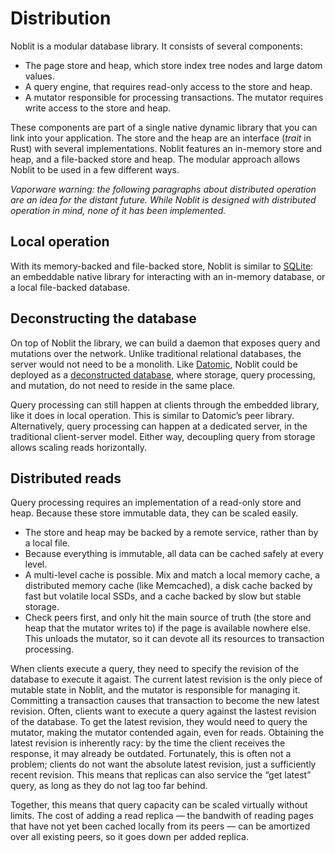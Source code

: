 # Distribution

Noblit is a modular database library. It consists of several components:

 * The page store and heap, which store index tree nodes and large datom values.
 * A query engine, that requires read-only access to the store and heap.
 * A mutator responsible for processing transactions. The mutator requires write
   access to the store and heap.

These components are part of a single native dynamic library that you can link
into your application. The store and the heap are an interface (*trait* in Rust)
with several implementations. Noblit features an in-memory store and heap, and
a file-backed store and heap. The modular approach allows Noblit to be used in
a few different ways.

*Vaporware warning: the following paragraphs about distributed operation are an
idea for the distant future. While Noblit is designed with distributed operation
in mind, none of it has been implemented.*

## Local operation

With its memory-backed and file-backed store, Noblit is similar to [SQLite][sqlite]:
an embeddable native library for interacting with an in-memory database, or a
local file-backed database.

[sqlite]:        https://sqlite.org/index.html

## Deconstructing the database

On top of Noblit the library, we can build a daemon that exposes query and
mutations over the network. Unlike traditional relational databases, the server
would not need to be a monolith. Like [Datomic][datomic], Noblit could be
deployed as a [deconstructed database][deconstructed], where storage, query
processing, and mutation, do not need to reside in the same place.

Query processing can still happen at clients through the embedded library,
like it does in local operation. This is similar to Datomic’s peer library.
Alternatively, query processing can happen at a dedicated server, in the
traditional client-server model. Either way, decoupling query from storage
allows scaling reads horizontally.

[datomic]:       https://www.datomic.com/
[deconstructed]: https://www.infoq.com/presentations/Deconstructing-Database/

## Distributed reads

Query processing requires an implementation of a read-only store and heap.
Because these store immutable data, they can be scaled easily.

 * The store and heap may be backed by a remote service, rather than by a local
   file.
 * Because everything is immutable, all data can be cached safely at every
   level.
 * A multi-level cache is possible. Mix and match a local memory cache, a
   distributed memory cache (like Memcached), a disk cache backed by fast but
   volatile local <abbr>SSD</abbr>s, and a cache backed by slow but stable
   storage.
 * Check peers first, and only hit the main source of truth (the store and heap
   that the mutator writes to) if the page is available nowhere else. This
   unloads the mutator, so it can devote all its resources to transaction
   processing.

When clients execute a query, they need to specify the revision of the database
to execute it agaist. The current latest revision is the only piece of mutable
state in Noblit, and the mutator is responsible for managing it. Committing a
transaction causes that transaction to become the new latest revision. Often,
clients want to execute a query against the lastest revision of the database. To
get the latest revision, they would need to query the mutator, making the
mutator contended again, even for reads. Obtaining the latest revision is
inherently racy: by the time the client receives the response, it may already be
outdated. Fortunately, this is often not a problem; clients do not want the
absolute latest revision, just a sufficiently recent revision. This means that
replicas can also service the “get latest” query, as long as they do not lag too
far behind.

Together, this means that query capacity can be scaled virtually without limits.
The cost of adding a read replica — the bandwith of reading pages that have not
yet been cached locally from its peers — can be amortized over all existing peers,
so it goes down per added replica.
